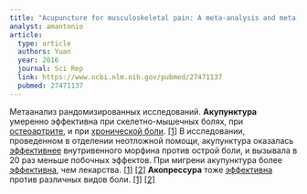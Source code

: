 ```yaml
---
title: "Acupuncture for musculoskeletal pain: A meta-analysis and meta-regression of sham-controlled randomized clinical trials"
analyst: amantonio
article:
  type: article
  authors: Yuan
  year: 2016
  journal: Sci Rep
  link: https://www.ncbi.nlm.nih.gov/pubmed/27471137
  pubmed: 27471137
---
```


Метаанализ рандомизированных исследований. **Акупунктура** умеренно эффективна при скелетно-мышечных болях, при [остеоартрите](https://www.ncbi.nlm.nih.gov/pubmed/25151529), и при [хронической боли](https://www.ncbi.nlm.nih.gov/pmc/articles/PMC3658605). [[1]](https://www.ncbi.nlm.nih.gov/pubmed/25690699)
В исследовании, проведенном в отделении неотложной помощи, акупунктура оказалась [эффективнее](https://www.ncbi.nlm.nih.gov/pubmed/27475042) внутривенного морфина против острой боли, и вызывала в 20 раз меньше побочных эффектов.
При мигрени акупунктура более [эффективна](https://www.ncbi.nlm.nih.gov/pubmed/25464680), чем лекарства. [[1]](https://www.ncbi.nlm.nih.gov/pubmed/25582816) [[2]](https://www.ncbi.nlm.nih.gov/pubmed/19394499)
**Акопрессура** тоже [эффективна](https://www.ncbi.nlm.nih.gov/pubmed/23415783) против различных видов боли. [[1]](https://www.ncbi.nlm.nih.gov/pubmed/28438274) [[2]](https://www.ncbi.nlm.nih.gov/pubmed/28878474)
